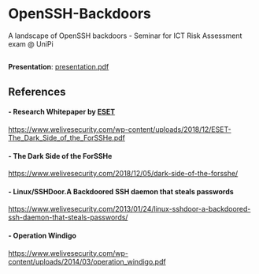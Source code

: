 # OpenSSH-Backdoors
A landscape of OpenSSH backdoors - Seminar for ICT Risk Assessment exam @ UniPi

##

**Presentation**: [presentation.pdf](presentation.pdf)

## References

#### - Research Whitepaper by [ESET](https://www.welivesecurity.com/)
https://www.welivesecurity.com/wp-content/uploads/2018/12/ESET-The_Dark_Side_of_the_ForSSHe.pdf

#### - The Dark Side of the ForSSHe 
https://www.welivesecurity.com/2018/12/05/dark-side-of-the-forsshe/

#### - Linux/SSHDoor.A Backdoored SSH daemon that steals passwords
https://www.welivesecurity.com/2013/01/24/linux-sshdoor-a-backdoored-ssh-daemon-that-steals-passwords/

#### - Operation Windigo
https://www.welivesecurity.com/wp-content/uploads/2014/03/operation_windigo.pdf
